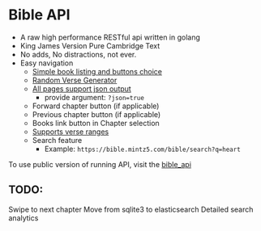 # Bible API
- A raw high performance RESTful api written in golang
- King James Version Pure Cambridge Text
- No adds, No distractions, not ever.
- Easy navigation
	- [Simple book listing and buttons choice](https://bible.mintz5.com/bible/list_books)
	- [Random Verse Generator](https://bible.mintz5.com/bible/random_verse)
	- [All pages support json output](https://bible.mintz5.com/bible/random_verse?json=true)
		- provide argument: `?json=true`
	- Forward chapter button (if applicable)
	- Previous chapter button (if applicable)
	- Books link button in Chapter selection
	- [Supports verse ranges](https://bible.mintz5.com/bible/EPHESIANS/2/8-9)
	- Search feature
		- Example: `https://bible.mintz5.com/bible/search?q=heart`

To use public version of running API, visit the [bible_api](https://bible.mintz5.com/bible/list_books)
## TODO:
Swipe to next chapter
Move from sqlite3 to elasticsearch
Detailed search analytics
